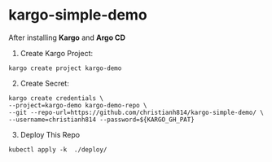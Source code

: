 # kargo-simple-demo

After installing **Kargo** and **Argo CD**

1. Create Kargo Project:

```shell
kargo create project kargo-demo
```

2. Create Secret: 

```shell
kargo create credentials \
--project=kargo-demo kargo-demo-repo \
--git --repo-url=https://github.com/christianh814/kargo-simple-demo/ \
--username=christianh814 --password=${KARGO_GH_PAT}
```

3. Deploy This Repo

```shell
kubectl apply -k  ./deploy/
```
